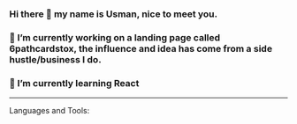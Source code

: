 ### Hi there 👋 my name is Usman, nice to meet you. 

### 🔭 I’m currently working on a landing page called 6pathcardstox, the influence and idea has come from a side hustle/business I do. 
### 🌱 I’m currently learning React


---

Languages and Tools:
<p fgfgfg>
<!--
**MohammedUsman-hub/MohammedUsman-hub** is a ✨ _special_ ✨ repository because its `README.md` (this file) appears on your GitHub profile.

Here are some ideas to get you started:
### 📫 How to reach me: usman_dev23@outlook.com
### ⚡ Fun fact: I do bjj

- 👯 I’m looking to collaborate on ...
- 🤔 I’m looking for help with ...
- 💬 Ask me about ...
-->
